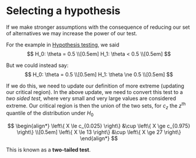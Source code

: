 # Selecting a hypothesis

If we make stronger assumptions with the consequence of reducing our set of
alternatives we may increase the power of our test.

For the example in [Hypothesis testing](202210150928.md), we said
$$
H_0: \theta = 0.5 \\[0.5em]
H_1: \theta < 0.5 \\[0.5em]
$$

But we could instead say:
$$
H_0: \theta = 0.5 \\[0.5em]
H_1: \theta \ne 0.5 \\[0.5em]
$$

If we do this, we need to update our definition of more extreme (updating our
critical region). In the above update, we need to convert this test to a *two
sided test*, where very small and very large values are considered extreme. Our
critical region is then the union of the two sets, for $c_z$ the $z^{\text{th}}$
quantile of the distribution under $H_0$

$$
\begin{align*}
\left\{ X \le c_{0.025} \right\} &\cup \left\{ X \ge  c_{0.975} \right\} \\[0.5em]
\left\{ X \le 13 \right\} &\cup \left\{ X \ge 27 \right\}
\end{align*}
$$

This is known as a **two-tailed test**.
